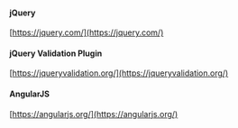 #### jQuery

[https://jquery.com/](https://jquery.com/)

#### jQuery Validation Plugin

[https://jqueryvalidation.org/](https://jqueryvalidation.org/)

#### AngularJS

[https://angularjs.org/](https://angularjs.org/)
